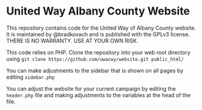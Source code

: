 # United Way Albany County Website

This repository contains code for the United Way of Albany County website.  It is maintained by @bradkovach and is published with the GPLv3 license.  THERE IS NO WARRANTY.  USE AT YOUR OWN RISK.

This code relies on PHP.  Clone the repository into your web root directory using `git clone https://github.com/uwacwy/website.git public_html/`

You can make adjustments to the sidebar that is shown on all pages by editing `sidebar.php`

You can adjust the website for your current campaign by editing the `header.php` file and making adjustments to the variables at the head of the file.